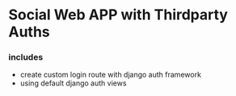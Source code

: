 #  Social Web APP with Thirdparty Auths

### includes
 - create custom login route with django auth framework
 - using default django auth views